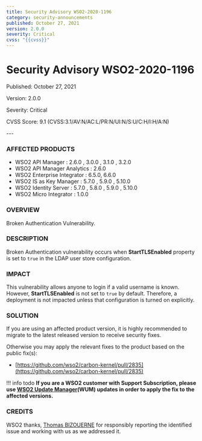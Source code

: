 ```yaml
---
title: Security Advisory WSO2-2020-1196
category: security-announcements
published: October 27, 2021
version: 2.0.0
severity: Critical
cvss: "{{cvss}}"
---
```


# Security Advisory WSO2-2020-1196

<p class="doc-info">Published: October 27, 2021</p>
<p class="doc-info">Version: 2.0.0</p>
<p class="doc-info">Severity: Critical</p>
<p class="doc-info">CVSS Score: 9.1 (CVSS:3.1/AV:N/AC:L/PR:N/UI:N/S:U/C:H/I:H/A:N)</p>
---

### AFFECTED PRODUCTS
* WSO2 API Manager : 2.6.0 , 3.0.0 , 3.1.0 , 3.2.0
* WSO2 API Manager Analytics : 2.6.0 
* WSO2 Enterprise Integrator : 6.5.0, 6.6.0
* WSO2 IS as Key Manager : 5.7.0 , 5.9.0 , 5.10.0  
* WSO2 Identity Server : 5.7.0 , 5.8.0 , 5.9.0 , 5.10.0
* WSO2 Micro Integrator : 1.0.0


### OVERVIEW
Broken Authentication Vulnerability.


### DESCRIPTION
Broken Authentication vulnerability occurs when **StartTLSEnabled** property is set to `true` in the LDAP user store configuration.


### IMPACT
This vulnerability allows anyone to login if a valid username is known. However, **StartTLSEnabled** is not set to `true` by default. Therefore, a deployment is not impacted unless that configuration is turned on explicitly.


### SOLUTION
If you are using an affected product version, it is highly recommended to migrate to the latest released version to receive security fixes.

Otherwise you may apply the relevant fixes to the product based on the public fix(s):

* [https://github.com/wso2/carbon-kernel/pull/2835](https://github.com/wso2/carbon-kernel/pull/2835)


!!! info todo
    **If you are a WSO2 customer with Support Subscription, please use [WSO2 Update Manager](https://wso2.com/updates/wum)(WUM) updates in order to apply the fix to the affected versions.**


### CREDITS
WSO2 thanks, [Thomas BIZOUERNE](mailto:thomas.bizouerne-ext@socgen.com) for responsibly reporting the identified issue and working with us as we addressed it.
